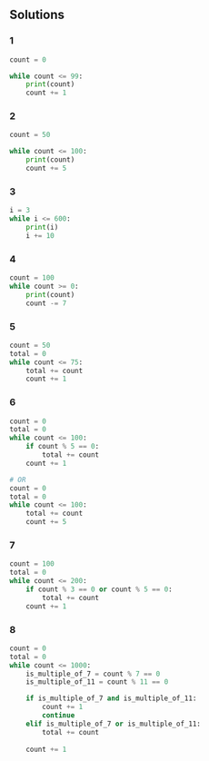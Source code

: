 ## Solutions
### 1
```python
count = 0

while count <= 99:
    print(count)
    count += 1
```

### 2
```python
count = 50

while count <= 100:
    print(count)
    count += 5
```

### 3
```python
i = 3
while i <= 600:
    print(i)
    i += 10
```

### 4
```python
count = 100
while count >= 0:
    print(count)
    count -= 7
```

### 5
```python 
count = 50
total = 0
while count <= 75:
    total += count
    count += 1
```

### 6
```python
count = 0
total = 0
while count <= 100:
    if count % 5 == 0:
        total += count
    count += 1

# OR
count = 0
total = 0
while count <= 100:
    total += count
    count += 5
```

### 7
```python
count = 100
total = 0
while count <= 200:
    if count % 3 == 0 or count % 5 == 0:
        total += count
    count += 1
```

### 8
```python
count = 0
total = 0
while count <= 1000:
    is_multiple_of_7 = count % 7 == 0
    is_multiple_of_11 = count % 11 == 0

    if is_multiple_of_7 and is_multiple_of_11:
        count += 1
        continue
    elif is_multiple_of_7 or is_multiple_of_11:
        total += count
    
    count += 1
```
